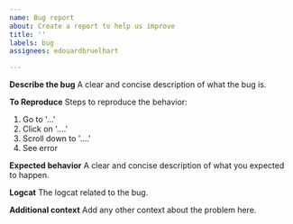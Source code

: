 ```yaml
---
name: Bug report
about: Create a report to help us improve
title: ''
labels: bug
assignees: edouardbruelhart

---
```


**Describe the bug**
A clear and concise description of what the bug is.

**To Reproduce**
Steps to reproduce the behavior:
1. Go to '...'
2. Click on '....'
3. Scroll down to '....'
4. See error

**Expected behavior**
A clear and concise description of what you expected to happen.

**Logcat**
The logcat related to the bug.

**Additional context**
Add any other context about the problem here.
